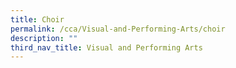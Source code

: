 ```yaml
---
title: Choir
permalink: /cca/Visual-and-Performing-Arts/choir
description: ""
third_nav_title: Visual and Performing Arts
---
```

